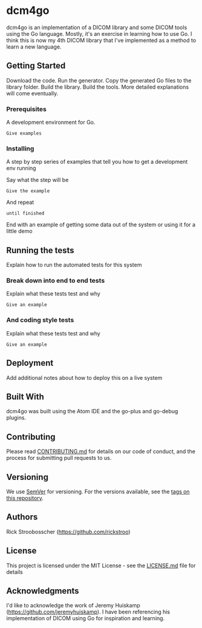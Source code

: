 # dcm4go

dcm4go is an implementation of a DICOM library and some DICOM tools using the Go language.  Mostly, it's an exercise in learning how to use Go.  I think this is now my 4th DICOM library that I've implemented as a method to learn a new language.

## Getting Started

Download the code.  Run the generator.  Copy the generated Go files to the library folder.  Build the library.  Build the tools.  More detailed explanations will come eventually.

### Prerequisites

A development environment for Go.

```
Give examples
```

### Installing

A step by step series of examples that tell you how to get a development env running

Say what the step will be

```
Give the example
```

And repeat

```
until finished
```

End with an example of getting some data out of the system or using it for a little demo

## Running the tests

Explain how to run the automated tests for this system

### Break down into end to end tests

Explain what these tests test and why

```
Give an example
```

### And coding style tests

Explain what these tests test and why

```
Give an example
```

## Deployment

Add additional notes about how to deploy this on a live system

## Built With

dcm4go was built using the Atom IDE and the go-plus and go-debug plugins.

## Contributing

Please read [CONTRIBUTING.md](https://gist.github.com/PurpleBooth/b24679402957c63ec426) for details on our code of conduct, and the process for submitting pull requests to us.

## Versioning

We use [SemVer](http://semver.org/) for versioning. For the versions available, see the [tags on this repository](https://github.com/your/project/tags).

## Authors

Rick Stroobosscher (https://github.com/rickstroo)

## License

This project is licensed under the MIT License - see the [LICENSE.md](LICENSE.md) file for details

## Acknowledgments

I'd like to acknowledge the work of Jeremy Huiskamp (https://github.com/jeremyhuiskamp).  I have been referencing his implementation of DICOM using Go for inspiration and learning.
